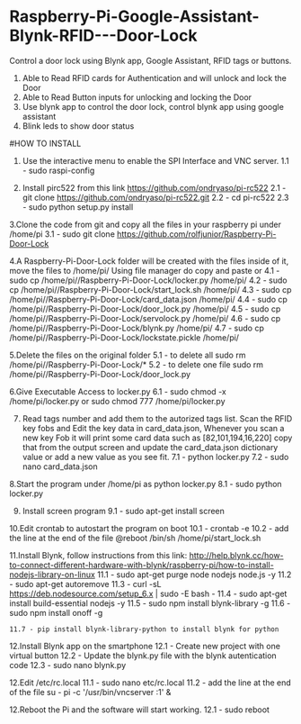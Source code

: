 # Raspberry-Pi-Google-Assistant-Blynk-RFID---Door-Lock
Control a door lock using Blynk app, Google Assistant, RFID  tags or buttons.
1. Able to Read RFID cards for Authentication and will unlock and lock the Door
2. Able to Read Button inputs for unlocking and locking the Door
3. Use blynk app to control the door lock, control blynk app using google assistant
4. Blink leds to show door status

#HOW TO INSTALL

1. Use the interactive menu to enable the SPI Interface and VNC server.
1.1 - sudo raspi-config

2. Install pirc522 from this link 
https://github.com/ondryaso/pi-rc522
	2.1 - git clone https://github.com/ondryaso/pi-rc522.git
	2.2 - cd pi-rc522
	2.3 - sudo python setup.py install

3.Clone the code from git and copy all the files in your raspberry pi under /home/pi
	3.1 - sudo git clone https://github.com/rolfjunior/Raspberry-Pi-Door-Lock
  
4.A Raspberry-Pi-Door-Lock folder will be created with the files inside of it, move the files to /home/pi/
Using file manager do copy and paste or
	4.1 - sudo cp /home/pi//Raspberry-Pi-Door-Lock/locker.py /home/pi/
	4.2 - sudo cp /home/pi//Raspberry-Pi-Door-Lock/start_lock.sh /home/pi/
	4.3 - sudo cp /home/pi//Raspberry-Pi-Door-Lock/card_data.json /home/pi/
	4.4 - sudo cp /home/pi//Raspberry-Pi-Door-Lock/door_lock.py /home/pi/
	4.5 - sudo cp /home/pi//Raspberry-Pi-Door-Lock/servolock.py /home/pi/
	4.6 - sudo cp /home/pi//Raspberry-Pi-Door-Lock/blynk.py /home/pi/
	4.7 - sudo cp /home/pi//Raspberry-Pi-Door-Lock/lockstate.pickle /home/pi/

5.Delete the files on the original folder
	5.1 - to delete all sudo rm /home/pi//Raspberry-Pi-Door-Lock/*
	5.2 - to delete one file sudo rm /home/pi//Raspberry-Pi-Door-Lock/door_lock.py

6.Give Executable Access to locker.py
	6.1 - sudo chmod -x /home/pi/locker.py or sudo chmod 777 /home/pi/locker.py
	
7. Read tags number and add them to the autorized tags list. Scan the RFID key fobs and Edit the key data in card_data.json,
Whenever you scan a new key Fob it will print some card data such as [82,101,194,16,220] copy that from the output screen and update the card_data.json dictionary value or add a new value as you see fit.
	7.1 - python locker.py
	7.2 - sudo nano card_data.json

8.Start the program under /home/pi as python locker.py
	8.1 - sudo python locker.py

9. Install screen program
	9.1 - sudo apt-get install screen

10.Edit crontab to autostart the program on boot
	10.1 - crontab -e
	10.2 - add the line at the end of the file	@reboot /bin/sh /home/pi/start_lock.sh

11.Install Blynk, follow instructions from this link: http://help.blynk.cc/how-to-connect-different-hardware-with-blynk/raspberry-pi/how-to-install-nodejs-library-on-linux
	11.1 - sudo apt-get purge node nodejs node.js -y
	11.2 - sudo apt-get autoremove
	11.3 - curl -sL https://deb.nodesource.com/setup_6.x | sudo -E bash -
	11.4 - sudo apt-get install build-essential nodejs -y
	11.5 - sudo npm install blynk-library -g
	11.6 - sudo npm install onoff -g
	
	11.7 - pip install blynk-library-python to install blynk for python 

12.Install Blynk app on the smartphone
	12.1 - Create new project with one virtual button
	12.2 - Update the blynk.py file with the blynk autentication code
	12.3 - sudo nano blynk.py
	
12.Edit /etc/rc.local
	11.1 - sudo nano etc/rc.local
	11.2 - add the line at the end of the file	su - pi -c '/usr/bin/vncserver :1' &

12.Reboot the Pi and the software will start working.
	12.1 - sudo reboot
